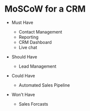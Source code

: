 # MoSCoW for a CRM

- Must Have
    - Contact Management
    - Reporting
    - CRM Dashboard
    - Live chat
      
- Should Have
    -  Lead Management
      
- Could Have
    - Automated Sales Pipeline
      
- Won't Have
    - Sales Forcasts